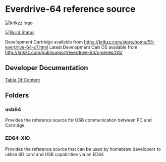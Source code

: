 # Everdrive-64 reference source
![krikzz logo](http://krikzz.com/pub/support/var/stickers/krikzz.png)

[![Build Status](https://dev.azure.com/n64-tools/N64-Tools/_apis/build/status/N64-tools.ED64?branchName=develop)](https://dev.azure.com/n64-tools/N64-Tools/_build/latest?definitionId=8&branchName=develop)

Development Cartridge available from https://krikzz.com/store/home/55-everdrive-64-x7.html
Latest Development Cart OS available from http://krikzz.com/pub/support/everdrive-64/x-series/OS/

## Developer Documentation
 [Table Of Content](docs/tableofcontent.md)

## Folders
### usb64
Provides the reference source for USB communication between PC and Cartridge.


### ED64-XIO
Provides the reference source that can be used by homebrew developers to utilise SD card and USB capabilities via an ED64
